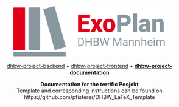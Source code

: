 <p align="center">
  <a href="https://github.com/wwi17seb?q=%22dhbw-project-%22">
    <img src="https://github.com/wwi17seb/dhbw-project-frontend/blob/master/src/images/ExoPlanLogo_transparent.png" alt="ExoPlan Logo" width="400">
  </a>

  <p align="center">
    <a href="https://github.com/wwi17seb/dhbw-project-backend">dhbw-project-backend</a>
    •
    <a href="https://github.com/wwi17seb/dhbw-project-frontend">dhbw-project-frontend</a>
    •
    <b><a href="https://github.com/wwi17seb/dhbw-project-documentation">dhbw-project-documentation</a></b>
  </p>

  <p align="center">
    <b>Documentation for the terrific Peojekt</b>
    <br>
    Template and corresponding instructions can be found on https://github.com/pfisterer/DHBW_LaTeX_Template
  </p>

</p>
